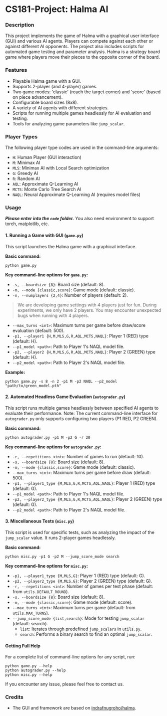 # CS181-Project: Halma AI

### Description
This project implements the game of Halma with a graphical user interface (GUI) and various AI agents. Players can compete against each other or against different AI opponents. The project also includes scripts for automated game testing and parameter analysis. Halma is a strategy board game where players move their pieces to the opposite corner of the board.

### Features
-   Playable Halma game with a GUI.
-   Supports 2-player (and 4-player) games.
-   Two game modes: 'classic' (reach the target corner) and 'score' (based on piece advancement).
-   Configurable board sizes (8x8).
-   A variety of AI agents with different strategies.
-   Scripts for running multiple games headlessly for AI evaluation and testing.
-   Tools for analyzing game parameters like `jump_scalar`.

### Player Types
The following player type codes are used in the command-line arguments:
-   `H`: Human Player (GUI interaction)
-   `M`: Minimax AI
-   `MLS`: Minimax AI with Local Search optimization
-   `G`: Greedy AI
-   `R`: Random AI
-   `AQL`: Approximate Q-Learning AI
-   `MCTS`: Monte Carlo Tree Search AI
-   `NAQL`: Neural Approximate Q-Learning AI (requires model files)

### Usage

***Please enter into the `code` folder.*** You also need environment to support torch, matplotlib, etc. 

#### 1. Running a Game with GUI (`game.py`)
This script launches the Halma game with a graphical interface.

**Basic command:**
```shell
python game.py
```

**Key command-line options for `game.py`:**
-   `-s, --boardsize {8}`: Board size (default: 8).
-   `-m, --mode {classic,score}`: Game mode (default: classic).
-   `-n, --numplayers {2,4}`: Number of players (default: 2).

> We are developing game settings with 4 players just for fun. During experiments, we only have 2 players. You may encounter unexpected bugs when running with 4 players. 

-   `--max_turns <int>`: Maximum turns per game before draw/score evaluation (default: 500).
-   `-p1, --player1 {H,M,MLS,G,R,AQL,MCTS,NAQL}`: Player 1 (RED) type (default: H).
-   `--p1_model <path>`: Path to Player 1's NAQL model file.
-   `-p2, --player2 {H,M,MLS,G,R,AQL,MCTS,NAQL}`: Player 2 (GREEN) type (default: H).
-   `--p2_model <path>`: Path to Player 2's NAQL model file.

**Example:**

```shell
python game.py -s 8 -n 2 -p1 M -p2 NAQL --p2_model "path/to/green_model.pth"
```

#### 2. Automated Headless Game Evaluation (`autograder.py`)
This script runs multiple games headlessly between specified AI agents to evaluate their performance. Note: The current command-line interface for `autograder.py` only supports configuring two players (P1 RED, P2 GREEN).

**Basic command:**

```shell
python autograder.py -p1 M -p2 G -r 20
```

**Key command-line options for `autograder.py`:**
-   `-r, --repetitions <int>`: Number of games to run (default: 10).
-   `-s, --boardsize {8}`: Board size (default: 8).
-   `-m, --mode {classic,score}`: Game mode (default: classic).
-   `--max_turns <int>`: Maximum turns per game before draw (default: 500).
-   `-p1, --player1_type {M,MLS,G,R,MCTS,AQL,NAQL}`: Player 1 (RED) type (default: G).
-   `--p1_model <path>`: Path to Player 1's NAQL model file.
-   `-p2, --player2_type {M,MLS,G,R,MCTS,AQL,NAQL}`: Player 2 (GREEN) type (default: G).
-   `--p2_model <path>`: Path to Player 2's NAQL model file.

#### 3. Miscellaneous Tests (`misc.py`)
This script is used for specific tests, such as analyzing the impact of the `jump_scalar` value. It runs 2-player games headlessly.

**Basic command:**
```shell
python misc.py -p1 G -p2 M --jump_score_mode search
```

**Key command-line options for `misc.py`:**

-   `-p1, --player1_type {M,MLS,G}`: Player 1 (RED) type (default: G).
-   `-p2, --player2_type {M,MLS,G}`: Player 2 (GREEN) type (default: G).
-   `-r, --repetitions <int>`: Number of games per test phase (default: from `utils.DEFAULT_ROUND`).
-   `-s, --boardsize {8}`: Board size (default: 8).
-   `-m, --mode {classic,score}`: Game mode (default: score).
-   `--max_turns <int>`: Maximum turns per game (default: from `utils.MAX_TURNS`).
-   `--jump_score_mode {list,search}`: Mode for testing `jump_scalar` (default: search).
    -   `list`: Iterates through predefined `jump_scalars` in `utils.py`.
    -   `search`: Performs a binary search to find an optimal `jump_scalar`.

#### Getting Full Help
For a complete list of command-line options for any script, run:
```shell
python game.py --help
python autograder.py --help
python misc.py --help
```

If you encounter any issue, please feel free to contact us. 

### Credits

-   The GUI and framework are based on [indrafnugroho/halma](https://github.com/indrafnugroho/halma).
